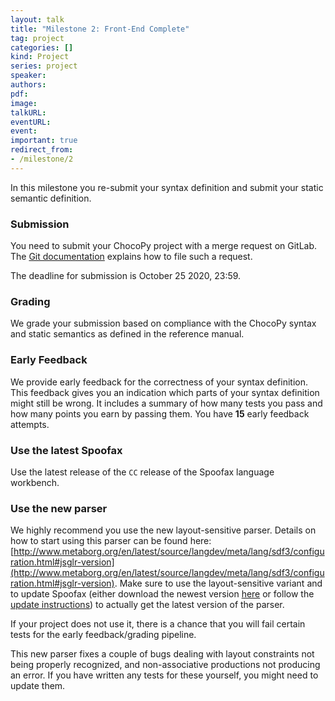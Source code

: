 ```yaml
---
layout: talk
title: "Milestone 2: Front-End Complete"
tag: project
categories: []
kind: Project
series: project
speaker:
authors:
pdf:
image:
talkURL:
eventURL:
event:
important: true
redirect_from:
- /milestone/2
---
```


In this milestone you re-submit your syntax definition and submit your static semantic definition.

### Submission

You need to submit your ChocoPy project with a merge request on GitLab.
The [Git documentation](/documentation/git.html#submitting-an-assignment) explains how to file such a request.

The deadline for submission is October 25 2020, 23:59.

### Grading

We grade your submission based on compliance with the ChocoPy syntax and static semantics as defined in the reference manual.

### Early Feedback

We provide early feedback for the correctness of your syntax definition.
This feedback gives you an indication which parts of your syntax definition might still be wrong.
It includes a summary of how many tests you pass and how many points you earn by passing them.
You have **15** early feedback attempts.

### Use the latest Spoofax

Use the latest release of the `CC` release of the Spoofax language workbench.

### Use the new parser

We highly recommend you use the new layout-sensitive parser. Details on how to start using this parser can be found here: [http://www.metaborg.org/en/latest/source/langdev/meta/lang/sdf3/configuration.html#jsglr-version](http://www.metaborg.org/en/latest/source/langdev/meta/lang/sdf3/configuration.html#jsglr-version). Make sure to use the layout-sensitive variant and to update Spoofax (either download the newest version [here](https://buildfarm.metaborg.org/view/CS4200/job/metaborg/job/spoofax-releng/job/cs4200/lastSuccessfulBuild/artifact/dist/spoofax/eclipse/) or follow the [update instructions](/project/2020/09/08/lab1a/#updating-spoofax)) to actually get the latest version of the parser.

If your project does not use it, there is a chance that you will fail certain tests for the early feedback/grading pipeline.

This new parser fixes a couple of bugs dealing with layout constraints not being properly recognized, and non-associative productions not producing an error. If you have written any tests for these yourself, you might need to update them.
